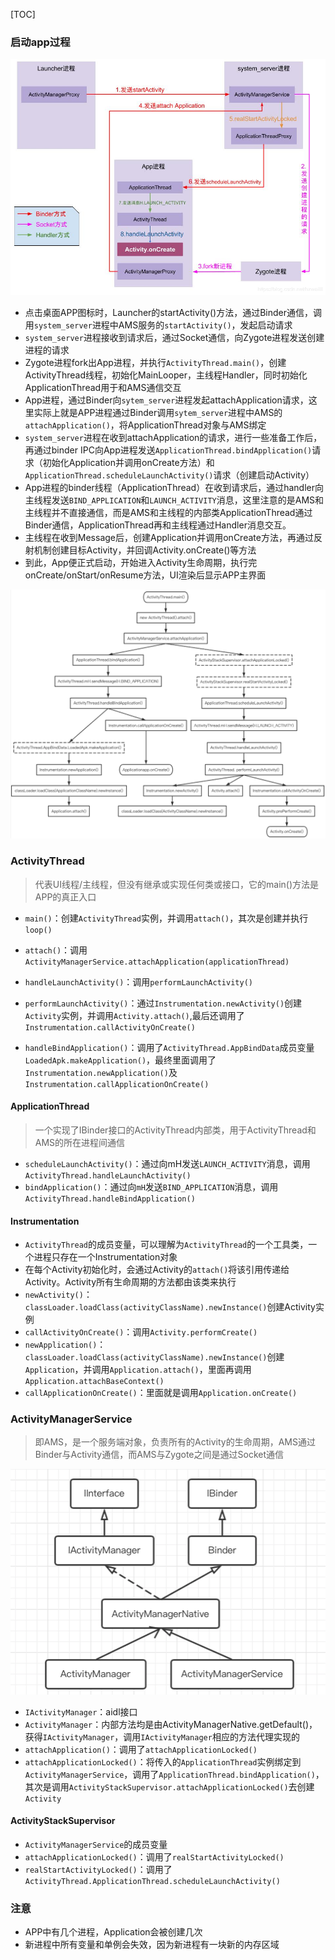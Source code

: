 [TOC]

### 启动app过程
![](pic/launch_app.png)

* 点击桌面APP图标时，Launcher的startActivity()方法，通过Binder通信，调用`system_server`进程中AMS服务的`startActivity()`，发起启动请求
* `system_server`进程接收到请求后，通过Socket通信，向Zygote进程发送创建进程的请求
* Zygote进程fork出App进程，并执行`ActivityThread.main()`，创建ActivityThread线程，初始化MainLooper，主线程Handler，同时初始化ApplicationThread用于和AMS通信交互
* App进程，通过Binder向`sytem_server`进程发起attachApplication请求，这里实际上就是APP进程通过Binder调用`sytem_server`进程中AMS的`attachApplication()`，将ApplicationThread对象与AMS绑定
* `system_server`进程在收到attachApplication的请求，进行一些准备工作后，再通过binder IPC向App进程发送`ApplicationThread.bindApplication()`请求（初始化Application并调用onCreate方法）和`ApplicationThread.scheduleLaunchActivity()`请求（创建启动Activity）
* App进程的binder线程（ApplicationThread）在收到请求后，通过handler向主线程发送`BIND_APPLICATION`和`LAUNCH_ACTIVITY`消息，这里注意的是AMS和主线程并不直接通信，而是AMS和主线程的内部类ApplicationThread通过Binder通信，ApplicationThread再和主线程通过Handler消息交互。 
* 主线程在收到Message后，创建Application并调用onCreate方法，再通过反射机制创建目标Activity，并回调Activity.onCreate()等方法
* 到此，App便正式启动，开始进入Activity生命周期，执行完onCreate/onStart/onResume方法，UI渲染后显示APP主界面

![](pic/activity_start_process.png)

### ActivityThread
> 代表UI线程/主线程，但没有继承或实现任何类或接口，它的main()方法是APP的真正入口

* `main()`：创建`ActivityThread`实例，并调用`attach()`，其次是创建并执行`loop()`
* `attach()`：调用`ActivityManagerService.attachApplication(applicationThread)`
* `handleLaunchActivity()`：调用`performLaunchActivity()`
* `performLaunchActivity()`：通过`Instrumentation.newActivity()`创建`Activity`实例，并调用`Activity.attach()`,最后还调用了`Instrumentation.callActivityOnCreate()`

* `handleBindApplication()`：调用了`ActivityThread.AppBindData`成员变量`LoadedApk.makeApplication()`，最终里面调用了`Instrumentation.newApplication()`及`Instrumentation.callApplicationOnCreate()`

#### ApplicationThread
> 一个实现了IBinder接口的ActivityThread内部类，用于ActivityThread和AMS的所在进程间通信

* `scheduleLaunchActivity()`：通过向mH发送`LAUNCH_ACTIVITY`消息，调用`ActivityThread.handleLaunchActivity()`
* `bindApplication()`：通过向`mH`发送`BIND_APPLICATION`消息，调用`ActivityThread.handleBindApplication()`

#### Instrumentation
* `ActivityThread`的成员变量，可以理解为`ActivityThread`的一个工具类，一个进程只存在一个Instrumentation对象
* 在每个Activity初始化时，会通过Activity的`attach()`将该引用传递给Activity。Activity所有生命周期的方法都由该类来执行
* `newActivity()`：`classLoader.loadClass(activityClassName).newInstance()`创建Activity实例
* `callActivityOnCreate()`：调用`Activity.performCreate()`
* `newApplication()`：`classLoader.loadClass(activityClassName).newInstance()`创建`Application`，并调用`Application.attach()`，里面再调用`Application.attachBaseContext()`
* `callApplicationOnCreate()`：里面就是调用`Application.onCreate()`

### ActivityManagerService
> 即AMS，是一个服务端对象，负责所有的Activity的生命周期，AMS通过Binder与Activity通信，而AMS与Zygote之间是通过Socket通信

![](pic/activitymanager_uml.png)
* `IActivityManager`：aidl接口
* `ActivityManager`：内部方法均是由ActivityManagerNative.getDefault()，获得`IActivityManager`，调用`IActivityManager`相应的方法代理实现的
* `attachApplication()`：调用了`attachApplicationLocked()`
* `attachApplicationLocked()`：将传入的`ApplicationThread`实例绑定到`ActivityManagerService`，调用了`ApplicationThread.bindApplication()`，其次是调用`ActivityStackSupervisor.attachApplicationLocked()`去创建`Activity` 

#### ActivityStackSupervisor
* `ActivityManagerService`的成员变量
* `attachApplicationLocked()`：调用了`realStartActivityLocked()`
* `realStartActivityLocked()`：调用了`ActivityThread.ApplicationThread.scheduleLaunchActivity()`

### 注意
* APP中有几个进程，Application会被创建几次
* 新进程中所有变量和单例会失效，因为新进程有一块新的内存区域